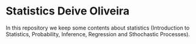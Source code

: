 # Statistics Deive Oliveira
 
In this repository we keep some contents about statistics (Introduction to Statistics, Probability, Inference, Regression and Sthochastic Processes).
